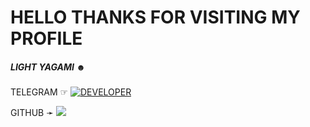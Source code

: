 # HELLO THANKS FOR VISITING MY PROFILE


##### LIGHT YAGAMI ☻

TELEGRAM ☞︎︎︎ <a href="https://t.me/yagiipa"> <img src="https://img.shields.io/badge/yagami-dev-blue?style=social&logo=telegram" alt="DEVELOPER" /></a>  
 
 
GITHUB ➛ <a href="https://github.com/Lightyagami788" alt="Yagami"><img src="https://img.shields.io/badge/github-Lightyagami788-teal?logo=github" /></a>
